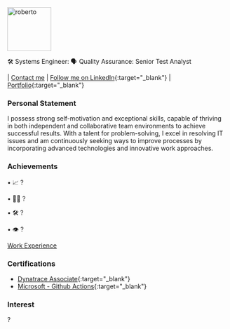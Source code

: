 <img src="img/roberto.jpeg" alt="roberto" height="100px"/>


🛠️ Systems Engineer: 🗣️ Quality Assurance: Senior Test Analyst

| [Contact me](mailto:rozumba@outlook.com.au) | [Follow me on LinkedIn](https://www.linkedin.com/in/rozumba){:target="\_blank"} | [Portfolio](https://github.com/na001988?tab=repositories){:target="\_blank"}

### Personal Statement

I possess strong self-motivation and exceptional skills, capable of thriving in both independent and collaborative team environments to achieve successful results. 
With a talent for problem-solving, I excel in resolving IT issues and am continuously seeking ways to improve processes by incorporating advanced technologies and innovative work approaches.

### Achievements

• 📈 ?

• 🙋‍♂️ ?

• 🛠️ ?

• 👁️ ?


[Work Experience](/experience/README.MD)


### Certifications
- [Dynatrace Associate](https://www.credly.com/badges/5461b72b-82ec-4fec-b779-35eb078f5ceb/linked_in?t=s0sy54){:target="\_blank"} 
- [Microsoft - Github Actions](https://learn.microsoft.com/en-gb/training/achievements/learn.github.github-actions-automate-tasks.badge?username=AlejandroSG-3988&sharingId=7539A66B782C7D61){:target="\_blank"}

### Interest

?
